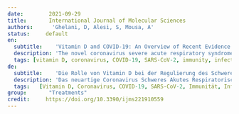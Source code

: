 ```yaml
---
date:        2021-09-29
title:       International Journal of Molecular Sciences 
authors:      'Ghelani, D, Alesi, S, Mousa, A'
status:     default
en:
  subtitle:    'Vitamin D and COVID-19: An Overview of Recent Evidence'
  description: 'The novel coronavirus severe acute respiratory syndrome (SARS-CoV-2) has progressed rapidly from an outbreak to a global pandemic, with new variants rapidly emerging. Coronavirus disease 2019 (COVID-19), the disease resulting from SARS-CoV-2 infection, can lead to multiorgan damage. Due to the extremely contagious and fatal nature of the virus, it has been a priority of medical research to find effective means of treatment. Amid this search, the role of vitamin D in modulating various aspects of the innate and adaptive immune system has been discussed. This review aims to consolidate the research surrounding the role of vitamin D in the treatment and prevention of COVID-19. While there are some conflicting results reported, the consensus is that vitamin D has a host of immunomodulatory effects which may be beneficial in the context of COVID-19 and that low levels of vitamin D can result in dysfunction of crucial antimicrobial effects, potentially contributing to poor prognosis. Studies also show that the effects of low vitamin D can be mitigated via supplementation, although the benefits of vitamin D supplementation in the treatment of COVID-19 remain controversial.'
  tags: [vitamin D, coronavirus, COVID-19, SARS-CoV-2, immunity, infection, review]
de: 
  subtitle:    'Die Rolle von Vitamin D bei der Regulierung des Schweregrads von COVID-19 - eine immunologische Perspektive'
  description: 'Das neuartige Coronavirus Schweres Akutes Respiratorisches Syndrom (SARS-CoV-2) hat sich rasch von einem Ausbruch zu einer globalen Pandemie entwickelt, wobei neue Varianten rasch auftauchen. Die Coronavirus-Krankheit 2019 (COVID-19), die aus einer SARS-CoV-2-Infektion resultiert, kann zu Multiorganschäden führen. Aufgrund der extrem ansteckenden und tödlichen Natur des Virus ist es eine Priorität der medizinischen Forschung, wirksame Behandlungsmethoden zu finden. Im Rahmen dieser Suche wurde die Rolle von Vitamin D bei der Modulation verschiedener Aspekte des angeborenen und adaptiven Immunsystems diskutiert. In dieser Übersichtsarbeit sollen die Forschungsergebnisse zur Rolle von Vitamin D bei der Behandlung und Prävention von COVID-19 zusammengefasst werden. Zwar gibt es einige widersprüchliche Ergebnisse, doch besteht Konsens darüber, dass Vitamin D eine Vielzahl immunmodulatorischer Wirkungen hat, die im Zusammenhang mit COVID-19 von Vorteil sein können, und dass niedrige Vitamin-D-Spiegel zu einer Störung der entscheidenden antimikrobiellen Wirkungen führen können, was möglicherweise zu einer schlechten Prognose beiträgt. Studien zeigen auch, dass die Auswirkungen eines niedrigen Vitamin-D-Spiegels durch eine Supplementierung gemildert werden können, obwohl der Nutzen einer Vitamin-D-Supplementierung bei der Behandlung von COVID-19 umstritten bleibt.'
  tags:   [Vitamin D, Coronavirus, COVID-19, SARS-CoV-2, Immunität, Infektion, Übersicht]
group:       "Treatments"
credit:     https://doi.org/10.3390/ijms221910559
---
```

<object data="{{ page.link }}" style='height:calc(100vh - 400px); width: 100%' type='application/pdf'></object>